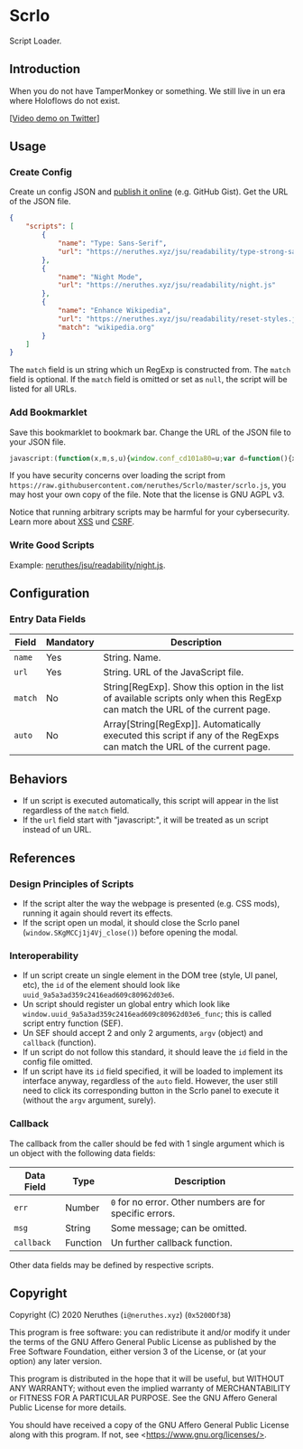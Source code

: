 # Scrlo

Script Loader.

## Introduction

When you do not have TamperMonkey or something. We still live in un era where Holoflows do not exist.

[[Video demo on Twitter](https://twitter.com/neruthes/status/1237469917231722496)]

## Usage

### Create Config

Create un config JSON and [publish it online](config-example.json) (e.g. GitHub Gist). Get the URL of the JSON file.

```json
{
    "scripts": [
        {
            "name": "Type: Sans-Serif",
            "url": "https://neruthes.xyz/jsu/readability/type-strong-sansserif.js"
        },
        {
            "name": "Night Mode",
            "url": "https://neruthes.xyz/jsu/readability/night.js"
        },
        {
            "name": "Enhance Wikipedia",
            "url": "https://neruthes.xyz/jsu/readability/reset-styles.js",
            "match": "wikipedia.org"
        }
    ]
}
```

The `match` field is un string which un RegExp is constructed from. The `match` field is optional. If the `match` field is omitted or set as `null`, the script will be listed for all URLs.

### Add Bookmarklet

Save this bookmarklet to bookmark bar. Change the URL of the JSON file to your JSON file.

```javascript
javascript:(function(x,m,s,u){window.conf_cd101a80=u;var d=function(){x.open("GET","https://raw.githubusercontent.com/neruthes/Scrlo/master/scrlo.js"),x.onload=function(){var t=x.responseText;localStorage.WdYRDeF5T=Date.now()+m+t,eval(t)},x.send()};if(s&&Date.now()-parseInt(s.split(m)[0])<12e4)try{console.log(s),eval(s.replace(/\d+\|/,""))}catch{d()}else d()})(new XMLHttpRequest,"|",localStorage.WdYRDeF5T,"https://raw.githubusercontent.com/neruthes/Scrlo/master/config-example.json")
```

If you have security concerns over loading the script from `https://raw.githubusercontent.com/neruthes/Scrlo/master/scrlo.js`, you may host your own copy of the file. Note that the license is GNU AGPL v3.

Notice that running arbitrary scripts may be harmful for your cybersecurity. Learn more about [XSS](https://en.wikipedia.org/wiki/XSS) und [CSRF](https://en.wikipedia.org/wiki/CSRF).

### Write Good Scripts

Example: [neruthes/jsu/readability/night.js](https://github.com/neruthes/jsu/blob/master/readability/night.js).


## Configuration

### Entry Data Fields

Field       | Mandatory     | Description
----------- | ------------- | -----------
`name`      | Yes           | String. Name.
`url`       | Yes           | String. URL of the JavaScript file.
`match`     | No            | String[RegExp]. Show this option in the list of available scripts only when this RegExp can match the URL of the current page.
`auto`      | No            | Array[String[RegExp]]. Automatically executed this script if any of the RegExps can match the URL of the current page.

## Behaviors

- If un script is executed automatically, this script will appear in the list regardless of the `match` field.
- If the `url` field start with "javascript:", it will be treated as un script instead of un URL.

## References

### Design Principles of Scripts

- If the script alter the way the webpage is presented (e.g. CSS mods), running it again should revert its effects.
- If the script open un modal, it should close the Scrlo panel (`window.SKgMCCj1j4Vj_close()`) before opening the modal.

### Interoperability

- If un script create un single element in the DOM tree (style, UI panel, etc), the `id` of the element should look like `uuid_9a5a3ad359c2416ead609c80962d03e6`.
- Un script should register un global entry which look like `window.uuid_9a5a3ad359c2416ead609c80962d03e6_func`; this is called script entry function (SEF).
- Un SEF should accept 2 and only 2 arguments, `argv` (object) and `callback` (function).
- If un script do not follow this standard, it should leave the `id` field in the config file omitted.
- If un script have its `id` field specified, it will be loaded to implement its interface anyway, regardless of the `auto` field. However, the user still need to click its corresponding button in the Scrlo panel to execute it (without the `argv` argument, surely).

### Callback

The callback from the caller should be fed with 1 single argument which is un object with the following data fields:

Data Field      | Type      | Description
--------------- | --------- | -----------
`err`           | Number    | `0` for no error. Other numbers are for specific errors.
`msg`           | String    | Some message; can be omitted.
`callback`      | Function  | Un further callback function.

Other data fields may be defined by respective scripts.

## Copyright

Copyright (C) 2020 Neruthes (`i@neruthes.xyz`) (`0x5200Df38`)

This program is free software: you can redistribute it and/or modify
it under the terms of the GNU Affero General Public License as published
by the Free Software Foundation, either version 3 of the License, or
(at your option) any later version.

This program is distributed in the hope that it will be useful,
but WITHOUT ANY WARRANTY; without even the implied warranty of
MERCHANTABILITY or FITNESS FOR A PARTICULAR PURPOSE.  See the
GNU Affero General Public License for more details.

You should have received a copy of the GNU Affero General Public License
along with this program.  If not, see \<https://www.gnu.org/licenses/>.
